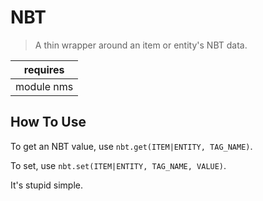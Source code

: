 # NBT
>A thin wrapper around an item or entity's NBT data.  

|requires|
|---|
|module nms|

## How To Use

To get an NBT value, use `nbt.get(ITEM|ENTITY, TAG_NAME)`.

To set, use `nbt.set(ITEM|ENTITY, TAG_NAME, VALUE)`.  

It's stupid simple. 